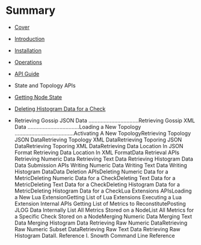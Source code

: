 # Summary

* [Cover](README.md)
* [Introduction](chapter1.md)
* [Installation](installation.md)
* [Operations](operations.md)
* [API Guide](api.md)
 * State and Topology APIs
  * [Getting Node State](api/state.md)
 * [Deleting Histogram Data for a Check](api/delete-histogram-check.md)

* Retrieving Gossip JSON Data .................................Retrieving Gossip XML Data ..................................Loading a New Topology .......................................Activating A New TopologyRetrieving Topology JSON DataRetrieving Topology XML DataRetrieving Toporing JSON DataRetrieving Toporing XML DataRetrieving Data Location In JSON Format Retrieving Data Location In XML FormatData Retrieval APIs Retrieving Numeric Data Retrieving Text Data Retrieving Histogram Data Data Submission APIs Writing Numeric Data Writing Text Data Writing Histogram DataData Deletion APIsDeleting Numeric Data for a MetricDeleting Numeric Data for a CheckDeleting Text Data for a MetricDeleting Text Data for a CheckDeleting Histogram Data for a MetricDeleting Histogram Data for a CheckLua Extensions APIsLoading a New Lua ExtensionGetting List of Lua Extensions Executing a Lua Extension Internal APIs Getting List of Metrics to ReconstitutePosting JLOG Data Internally List All Metrics Stored on a NodeList All Metrics for a Specific Check Stored on a NodeMerging Numeric Data Merging Text Data Merging Histogram Data Retrieving Raw Numeric DataRetrieving Raw Numeric Subset DataRetrieving Raw Text Data Retrieving Raw Histogram DataII. Reference I. Snowth Command Line Reference  

